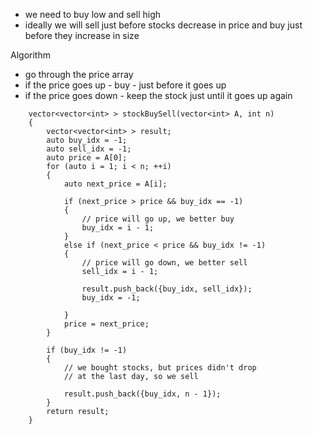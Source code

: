
- we need to buy low and sell high
- ideally we will sell just before stocks decrease in price and buy just before they increase in size

Algorithm
- go through the price array
- if the price goes up - buy - just before it goes up
- if the price goes down - keep the stock just until it goes up again

```
    vector<vector<int> > stockBuySell(vector<int> A, int n)
    {
        vector<vector<int> > result;
        auto buy_idx = -1;
        auto sell_idx = -1;
        auto price = A[0];
        for (auto i = 1; i < n; ++i)
        {
            auto next_price = A[i];
            
            if (next_price > price && buy_idx == -1)
            {
                // price will go up, we better buy
                buy_idx = i - 1;
            }
            else if (next_price < price && buy_idx != -1)
            {
                // price will go down, we better sell
                sell_idx = i - 1;
                
                result.push_back({buy_idx, sell_idx});
                buy_idx = -1;
                
            }
            price = next_price;    
        }
      
        if (buy_idx != -1)
        {
            // we bought stocks, but prices didn't drop  
            // at the last day, so we sell

            result.push_back({buy_idx, n - 1});
        }
        return result;
    }
```